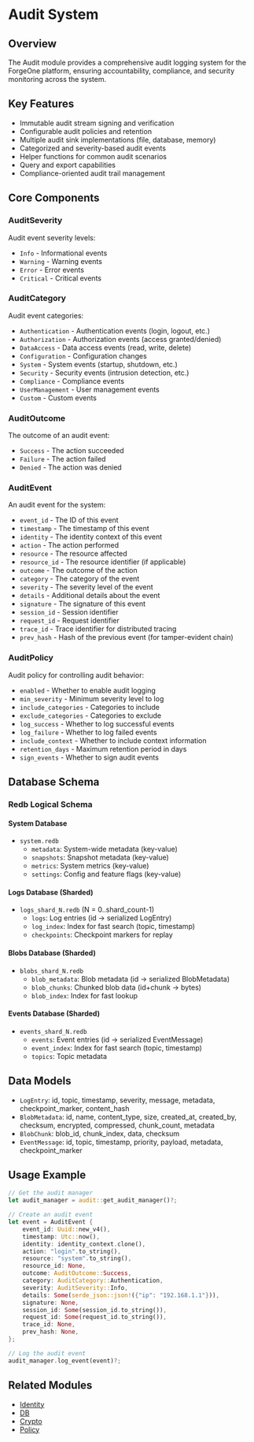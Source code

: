 # Audit System

## Overview
The Audit module provides a comprehensive audit logging system for the ForgeOne platform, ensuring accountability, compliance, and security monitoring across the system.

## Key Features
- Immutable audit stream signing and verification
- Configurable audit policies and retention
- Multiple audit sink implementations (file, database, memory)
- Categorized and severity-based audit events
- Helper functions for common audit scenarios
- Query and export capabilities
- Compliance-oriented audit trail management

## Core Components

### AuditSeverity
Audit event severity levels:
- `Info` - Informational events
- `Warning` - Warning events
- `Error` - Error events
- `Critical` - Critical events

### AuditCategory
Audit event categories:
- `Authentication` - Authentication events (login, logout, etc.)
- `Authorization` - Authorization events (access granted/denied)
- `DataAccess` - Data access events (read, write, delete)
- `Configuration` - Configuration changes
- `System` - System events (startup, shutdown, etc.)
- `Security` - Security events (intrusion detection, etc.)
- `Compliance` - Compliance events
- `UserManagement` - User management events
- `Custom` - Custom events

### AuditOutcome
The outcome of an audit event:
- `Success` - The action succeeded
- `Failure` - The action failed
- `Denied` - The action was denied

### AuditEvent
An audit event for the system:
- `event_id` - The ID of this event
- `timestamp` - The timestamp of this event
- `identity` - The identity context of this event
- `action` - The action performed
- `resource` - The resource affected
- `resource_id` - The resource identifier (if applicable)
- `outcome` - The outcome of the action
- `category` - The category of the event
- `severity` - The severity level of the event
- `details` - Additional details about the event
- `signature` - The signature of this event
- `session_id` - Session identifier
- `request_id` - Request identifier
- `trace_id` - Trace identifier for distributed tracing
- `prev_hash` - Hash of the previous event (for tamper-evident chain)

### AuditPolicy
Audit policy for controlling audit behavior:
- `enabled` - Whether to enable audit logging
- `min_severity` - Minimum severity level to log
- `include_categories` - Categories to include
- `exclude_categories` - Categories to exclude
- `log_success` - Whether to log successful events
- `log_failure` - Whether to log failed events
- `include_context` - Whether to include context information
- `retention_days` - Maximum retention period in days
- `sign_events` - Whether to sign audit events

## Database Schema

### Redb Logical Schema

#### System Database
- `system.redb`
  - `metadata`: System-wide metadata (key-value)
  - `snapshots`: Snapshot metadata (key-value)
  - `metrics`: System metrics (key-value)
  - `settings`: Config and feature flags (key-value)

#### Logs Database (Sharded)
- `logs_shard_N.redb` (N = 0..shard_count-1)
  - `logs`: Log entries (id → serialized LogEntry)
  - `log_index`: Index for fast search (topic, timestamp)
  - `checkpoints`: Checkpoint markers for replay

#### Blobs Database (Sharded)
- `blobs_shard_N.redb`
  - `blob_metadata`: Blob metadata (id → serialized BlobMetadata)
  - `blob_chunks`: Chunked blob data (id+chunk → bytes)
  - `blob_index`: Index for fast lookup

#### Events Database (Sharded)
- `events_shard_N.redb`
  - `events`: Event entries (id → serialized EventMessage)
  - `event_index`: Index for fast search (topic, timestamp)
  - `topics`: Topic metadata

## Data Models
- `LogEntry`: id, topic, timestamp, severity, message, metadata, checkpoint_marker, content_hash
- `BlobMetadata`: id, name, content_type, size, created_at, created_by, checksum, encrypted, compressed, chunk_count, metadata
- `BlobChunk`: blob_id, chunk_index, data, checksum
- `EventMessage`: id, topic, timestamp, priority, payload, metadata, checkpoint_marker

## Usage Example
```rust
// Get the audit manager
let audit_manager = audit::get_audit_manager()?;

// Create an audit event
let event = AuditEvent {
    event_id: Uuid::new_v4(),
    timestamp: Utc::now(),
    identity: identity_context.clone(),
    action: "login".to_string(),
    resource: "system".to_string(),
    resource_id: None,
    outcome: AuditOutcome::Success,
    category: AuditCategory::Authentication,
    severity: AuditSeverity::Info,
    details: Some(serde_json::json!({"ip": "192.168.1.1"})),
    signature: None,
    session_id: Some(session_id.to_string()),
    request_id: Some(request_id.to_string()),
    trace_id: None,
    prev_hash: None,
};

// Log the audit event
audit_manager.log_event(event)?;
```

## Related Modules
- [Identity](./identity.md)
- [DB](./db.md)
- [Crypto](./crypto.md)
- [Policy](./policy.md)